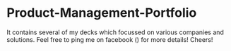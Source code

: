 # Product-Management-Portfolio

It contains several of my decks which focussed on various companies and solutions. Feel free to ping me on facebook () for more details!
Cheers!

